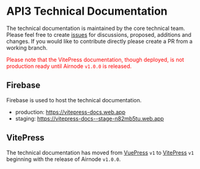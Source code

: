 # API3 Technical Documentation

The technical documentation is maintained by the core technical team. Please
feel free to create [issues](https://github.com/api3dao/vitepress-docs/issues)
for discussions, proposed, additions and changes. If you would like to
contribute directly please create a PR from a working branch.

<div style="color:red;">Please note that the VitePress documentation, though deployed,  is not production ready until Airnode <code>v1.0.0</code> is released.</div>

## Firebase

Firebase is used to host the technical documentation.

- production: https://vitepress-docs.web.app
- staging: https://vitepress-docs--stage-n82mb5tu.web.app

## VitePress

The technical documentation has moved from
[VuePress](https://vuepress.vuejs.org) `v1` to
[VitePress](https://vitepress.vuejs.org) `v1` beginning with the release of
Airnode `v1.0.0`.
